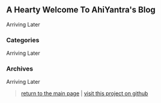 ## A Hearty Welcome To AhiYantra's Blog

Arriving Later

### Categories

Arriving Later

### Archives

Arriving Later

> [return to the main page](https://ahiyantra.github.io)
> |
> [visit this project on github](https://github.com/ahiyantra/jikiru)